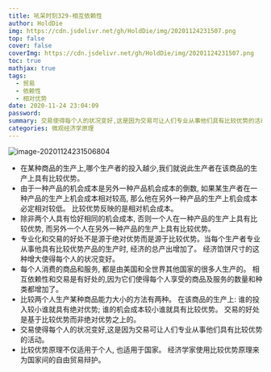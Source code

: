 ```yaml
---
title: 吼呆时刻329-相互依赖性
author: HoldDie
img: https://cdn.jsdelivr.net/gh/HoldDie/img/20201124231507.png
top: false
cover: false
coverImg: https://cdn.jsdelivr.net/gh/HoldDie/img/20201124231507.png
toc: true
mathjax: true
tags:
  - 贸易
  - 依赖性
  - 相对优势
date: 2020-11-24 23:04:09
password:
summary: 交易使得每个人的状况变好,这是因为交易可让人们专业从事他们具有比较优势的活动。
categories: 微观经济学原理
---
```


![image-20201124231506804](https://cdn.jsdelivr.net/gh/HoldDie/img/20201124231507.png)

- 在某种商品的生产上,哪个生产者的投入越少,我们就说此生产者在该商品的生产上具有比较优势。
- 由于一种产品的机会成本是另外一种产品机会成本的倒数, 如果某生产者在一种产品的生产上机会成本相对较高, 那么他在另外一种产品的生产上机会成本必定相对较低。 比较优势反映的是相对机会成本。
- 除非两个人具有恰好相同的机会成本, 否则一个人在一种产品的生产上具有比较优势, 而另外一个人在另外一种产品的生产上具有比较优势。
- 专业化和交易的好处不是源于绝对优势而是源于比较优势。当每个生产者专业从事他具有比较优势产品的生产时, 经济的总产出增加了。 经济馅饼尺寸的这种增大使得每个人的状况变好。
- 每个人消费的商品和服务, 都是由美国和全世界其他国家的很多人生产的。 相互依赖性和交易是有好处的,因为它们使得每个人享受的商品及服务的数量和种类都增加了。
- 比较两个人生产某种商品能力大小的方法有两种。 在该商品的生产上: 谁的投入较小谁就具有绝对优势; 谁的机会成本较小谁就具有比较优势。 交易的好处是基于比较优势而非绝对优势之上的。
- 交易使得每个人的状况变好,这是因为交易可让人们专业从事他们具有比较优势的活动。
- 比较优势原理不仅适用于个人, 也适用于国家。 经济学家使用比较优势原理来为国家间的自由贸易辩护。